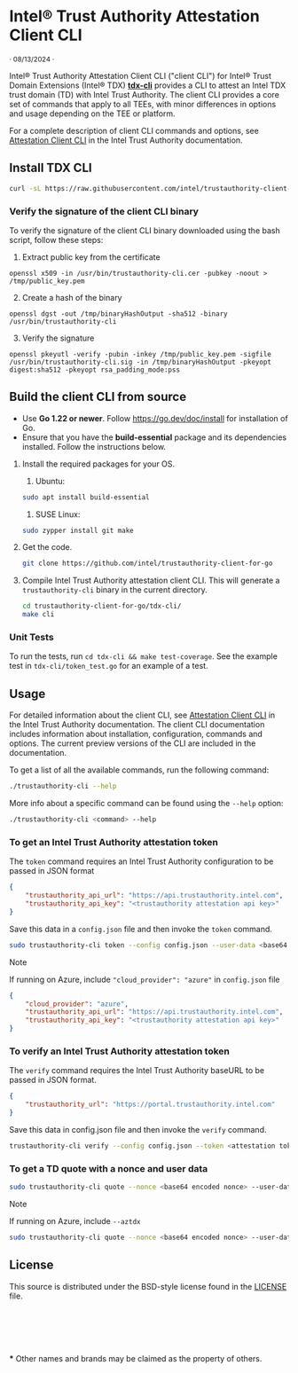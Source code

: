 # Intel® Trust Authority Attestation Client CLI

<p style="font-size: 0.875em;">· 08/13/2024 ·</p>

Intel® Trust Authority Attestation Client CLI ("client CLI") for Intel® Trust Domain Extensions (Intel® TDX) [**tdx-cli**](./tdx-cli) provides a CLI to attest an Intel TDX trust domain (TD) with Intel Trust Authority. The client CLI provides a core set of commands that apply to all TEEs, with minor differences in options and usage depending on the TEE or platform.

For a complete description of client CLI commands and options, see [Attestation Client CLI](https://docs.trustauthority.intel.com/main/articles/integrate-go-tdx-cli.html) in the Intel Trust Authority documentation.

## Install TDX CLI
   ```sh
   curl -sL https://raw.githubusercontent.com/intel/trustauthority-client-for-go/main/release/install-tdx-cli.sh | sudo bash -
   ```

### Verify the signature of the client CLI binary

To verify the signature of the client CLI binary downloaded using the bash script, follow these steps:

1. Extract public key from the certificate
```
openssl x509 -in /usr/bin/trustauthority-cli.cer -pubkey -noout > /tmp/public_key.pem
```

2. Create a hash of the binary
```
openssl dgst -out /tmp/binaryHashOutput -sha512 -binary /usr/bin/trustauthority-cli
```

3. Verify the signature 
```
openssl pkeyutl -verify -pubin -inkey /tmp/public_key.pem -sigfile /usr/bin/trustauthority-cli.sig -in /tmp/binaryHashOutput -pkeyopt digest:sha512 -pkeyopt rsa_padding_mode:pss
```

## Build the client CLI from source

- Use **Go 1.22 or newer**. Follow https://go.dev/doc/install for installation of Go.
- Ensure that you have the **build-essential** package and its dependencies installed. Follow the instructions below.


1. Install the required packages for your OS.
    1. Ubuntu:
    ```sh
    sudo apt install build-essential
    ```
    1. SUSE Linux:
    ```sh
    sudo zypper install git make
    ```

1. Get the code.
    ```sh
    git clone https://github.com/intel/trustauthority-client-for-go
    ```

1. Compile Intel Trust Authority attestation client CLI. This will generate a `trustauthority-cli` binary in the current directory.

    ```sh
    cd trustauthority-client-for-go/tdx-cli/
    make cli
    ```

### Unit Tests

To run the tests, run `cd tdx-cli && make test-coverage`. See the example test in `tdx-cli/token_test.go` for an example of a test.

## Usage

For detailed information about the client CLI, see [Attestation Client CLI](https://docs.trustauthority.intel.com/main/articles/integrate-go-tdx-cli.html) in the Intel Trust Authority documentation. The client CLI documentation includes information about installation, configuration, commands and options. The current preview versions of the CLI are included in the documentation. 

To get a list of all the available commands, run the following command:

```sh
./trustauthority-cli --help
```
More info about a specific command can be found using the `--help` option:

```sh
./trustauthority-cli <command> --help
```

### To get an Intel Trust Authority attestation token

The `token` command requires an Intel Trust Authority configuration to be passed in JSON format

```json
{
    "trustauthority_api_url": "https://api.trustauthority.intel.com",
    "trustauthority_api_key": "<trustauthority attestation api key>"
}
```
Save this data in a `config.json` file and then invoke the `token` command.

```sh
sudo trustauthority-cli token --config config.json --user-data <base64 encoded userdata> --no-eventlog
```
> [!NOTE]
> If running on Azure, include `"cloud_provider": "azure"` in `config.json` file
```json
{
    "cloud_provider": "azure",
    "trustauthority_api_url": "https://api.trustauthority.intel.com",
    "trustauthority_api_key": "<trustauthority attestation api key>"
}
```

### To verify an Intel Trust Authority attestation token

The `verify` command requires the Intel Trust Authority baseURL to be passed in JSON format.

```json
{
    "trustauthority_url": "https://portal.trustauthority.intel.com"
}
```
Save this data in config.json file and then invoke the `verify` command.

```sh
trustauthority-cli verify --config config.json --token <attestation token in JWT format>
```

### To get a TD quote with a nonce and user data

```sh
sudo trustauthority-cli quote --nonce <base64 encoded nonce> --user-data <base64 encoded userdata>
```
> [!NOTE]
> If running on Azure, include `--aztdx`
> ```bash
> sudo trustauthority-cli quote --nonce <base64 encoded nonce> --user-data <base64 encoded userdata> --aztdx
> ```

## License

This source is distributed under the BSD-style license found in the [LICENSE](../LICENSE)
file.

<br><br>
---
**\*** Other names and brands may be claimed as the property of others.